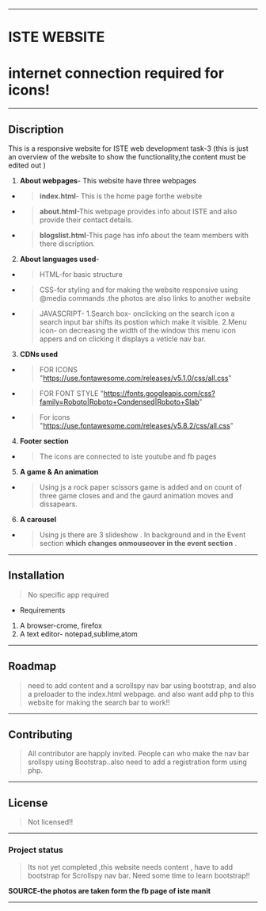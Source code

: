 *** 
#  **ISTE WEBSITE**
# internet connection required for icons!
***
## Discription
 This is a responsive website for ISTE web development task-3
  (this is just an overview of the website to show the functionality,the content must be edited out )
 1. **About webpages**-
 This website have three webpages
 * > **index.html**- This is the home page forthe website  
 * > **about.html**-This webpage provides info about ISTE and also provide their contact details.
 
* > **blogslist.html**-This page has info about the team members with there discription.
 
2. **About languages used**-
  * > HTML-for basic structure
  * > CSS-for styling and for making the website responsive using @media commands .the photos are also links to another website
  * > JAVASCRIPT- 
           1.Search box- onclicking on the search icon a search input bar shifts its postion which make it visible.
          2.Menu icon- on decreasing the width of the window this menu icon appers and on clicking it displays a veticle nav bar.

3. **CDNs used**
 * > FOR ICONS 
   "https://use.fontawesome.com/releases/v5.1.0/css/all.css" 
* > FOR FONT STYLE
 "https://fonts.googleapis.com/css?family=Roboto|Roboto+Condensed|Roboto+Slab"
 * > For icons 
 "https://use.fontawesome.com/releases/v5.8.2/css/all.css"

 4. **Footer section**
 * > The icons are connected to iste youtube and fb pages

 5. **A game & An animation**
* > Using js a rock paper scissors game is added and on count of three game closes and and the gaurd animation moves and dissapears.

 6. **A carousel**
 * > Using js there are 3 slideshow . In background and in the Event section **which changes onmouseover in the event section** .
 ***
## **Installation**
> No  specific app required 
* Requirements
1. A browser-crome, firefox
2. A text editor- notepad,sublime,atom


***
## **Roadmap**
>need to add content and a scrollspy nav bar using bootstrap, and also a preloader to the index.html webpage.
and also want add php to this website for making the search bar to work!! 

***
## **Contributing**
> All contributor are happly invited. People can who make the nav bar srollspy using Bootstrap..also need to add a registration form using php.


***
## **License**
> Not licensed!!

***
### **Project status**
> Its not yet completed ,this website needs content , have to add bootstrap for Scrollspy nav bar. Need some time to learn bootstrap!!

**SOURCE-the photos are taken form the fb page of iste manit**
***
